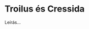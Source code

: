 <!-- ======================================================================
--- Search engine
title:          Troilus és Cressida
keywords:       Troilus, Cressida, Shakespeare, vígjáték
description:    William Shakespeare: Troilus és Cressida.
--- Menu system
order:          140
text:           Troilus és Cressida
hidden:         false
umbel:          false
--- Page properties
id:             /comedies/troilus-and-cressida
document:       
layout:         layout-2-left
$-left:         play-list
======================================================================= -->

# Troilus és Cressida

Leírás...
